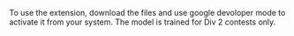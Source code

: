 To use the extension, download the files and use google devoloper mode to activate it from your system. The model is trained for Div 2 contests only. 
